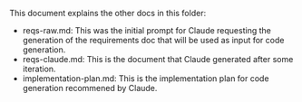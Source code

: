 This document explains the other docs in this folder:

* reqs-raw.md: This was the initial prompt for Claude requesting the generation of the requirements doc that will be used as input for code generation.
* reqs-claude.md: This is the document that Claude generated after some iteration.
* implementation-plan.md: This is the implementation plan for code generation recommened by Claude.

